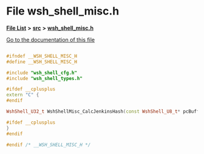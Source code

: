 

# File wsh\_shell\_misc.h

[**File List**](files.md) **>** [**src**](dir_68267d1309a1af8e8297ef4c3efbcdba.md) **>** [**wsh\_shell\_misc.h**](wsh__shell__misc_8h.md)

[Go to the documentation of this file](wsh__shell__misc_8h.md)


```C++

#ifndef __WSH_SHELL_MISC_H
#define __WSH_SHELL_MISC_H

#include "wsh_shell_cfg.h"
#include "wsh_shell_types.h"

#ifdef __cplusplus
extern "C" {
#endif

WshShell_U32_t WshShellMisc_CalcJenkinsHash(const WshShell_U8_t* pcBuff, WshShell_Size_t len);

#ifdef __cplusplus
}
#endif

#endif /* __WSH_SHELL_MISC_H */
```


